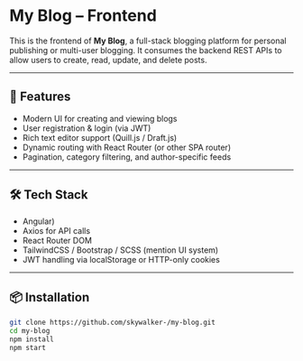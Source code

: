 # My Blog – Frontend

This is the frontend of **My Blog**, a full-stack blogging platform for personal publishing or multi-user blogging. It consumes the backend REST APIs to allow users to create, read, update, and delete posts.

---

## 🌟 Features

- Modern UI for creating and viewing blogs
- User registration & login (via JWT)
- Rich text editor support (Quill.js / Draft.js)
- Dynamic routing with React Router (or other SPA router)
- Pagination, category filtering, and author-specific feeds

---

## 🛠️ Tech Stack

- Angular)
- Axios for API calls
- React Router DOM
- TailwindCSS / Bootstrap / SCSS (mention UI system)
- JWT handling via localStorage or HTTP-only cookies

---

## 📦 Installation

```bash
git clone https://github.com/skywalker-/my-blog.git
cd my-blog
npm install
npm start
